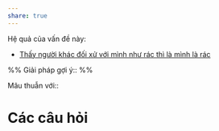 ```yaml
---
share: true
---
```


Hệ quả của vấn đề này:
- [Thấy người khác đối xử với mình như rác thì là mình là rác](../Sync%20v%E1%BB%9Bi%20vault%20ch%C3%ADnh/C%E1%BA%A3m%20nh%E1%BA%ADn/Th%E1%BA%A5y%20ng%C6%B0%E1%BB%9Di%20kh%C3%A1c%20%C4%91%E1%BB%91i%20x%E1%BB%AD%20v%E1%BB%9Bi%20m%C3%ACnh%20nh%C6%B0%20r%C3%A1c%20th%C3%AC%20l%C3%A0%20m%C3%ACnh%20l%C3%A0%20r%C3%A1c.md)


%%
Giải pháp gợi ý:: 
%%



Mâu thuẫn với:: 
# Các câu hỏi

